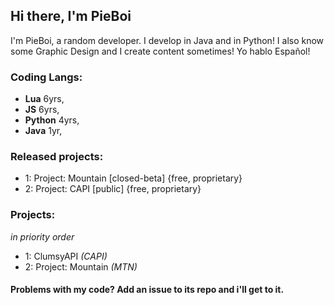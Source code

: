 ## Hi there, I'm PieBoi
I'm PieBoi, a random developer. I develop in Java and in Python! I also know some Graphic Design and I create content sometimes!
Yo hablo Español!

### Coding Langs:
- **Lua** 6yrs,
- **JS** 6yrs,
- **Python** 4yrs,
- **Java** 1yr,

### Released projects:
- 1: Project: Mountain [closed-beta] {free, proprietary}
- 2: Project: CAPI [public] {free, proprietary}

### Projects:
*in priority order*
- 1: ClumsyAPI *(CAPI)*
- 2: Project: Mountain *(MTN)*

#### Problems with my code? Add an issue to its repo and i'll get to it.
